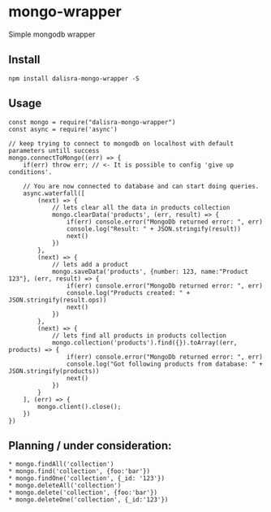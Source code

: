 # mongo-wrapper
Simple mongodb wrapper

## Install

    npm install dalisra-mongo-wrapper -S

## Usage

    const mongo = require("dalisra-mongo-wrapper")
    const async = require('async')

    // keep trying to connect to mongodb on localhost with default parameters untill success
    mongo.connectToMongo((err) => {
        if(err) throw err; // <- It is possible to config 'give up conditions'.

        // You are now connected to database and can start doing queries.
        async.waterfall([
            (next) => {
                // lets clear all the data in products collection
                mongo.clearData('products', (err, result) => {
                    if(err) console.error("MongoDb returned error: ", err)
                    console.log("Result: " + JSON.stringify(result))
                    next()
                })
            },
            (next) => {
                // lets add a product
                mongo.saveData('products', {number: 123, name:"Product 123"}, (err, result) => {
                    if(err) console.error("MongoDb returned error: ", err)
                    console.log("Products created: " + JSON.stringify(result.ops))
                    next()
                })
            },
            (next) => {
                // lets find all products in products collection
                mongo.collection('products').find({}).toArray((err, products) => {
                    if(err) console.error("MongoDb returned error: ", err)
                    console.log("Got following products from database: " + JSON.stringify(products))
                    next()
                })
            }
        ], (err) => {
            mongo.client().close();
        })
    })

## Planning / under consideration:

    * mongo.findAll('collection')
    * mongo.find('collection', {foo:'bar'})
    * mongo.findOne('collection', {_id: '123'})
    * mongo.deleteAll('collection')
    * mongo.delete('collection', {foo:'bar'})
    * mongo.deleteOne('collection', {_id:'123'})
